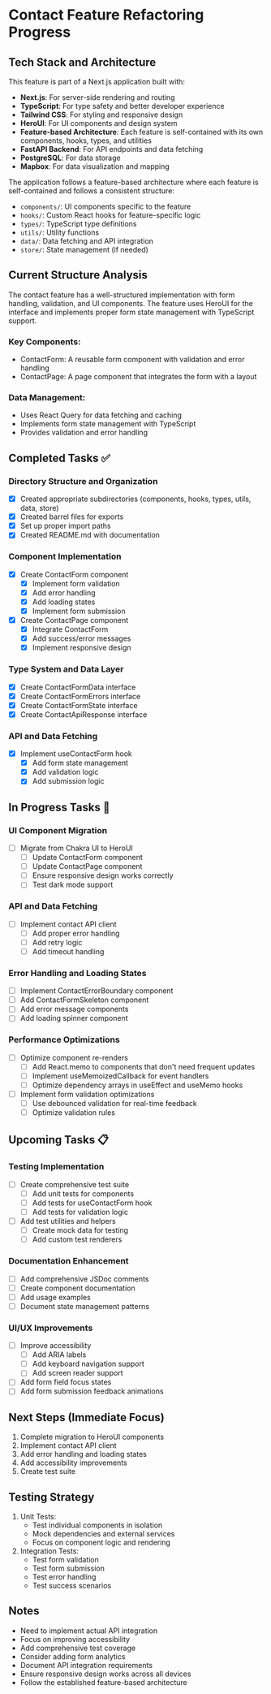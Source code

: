 # Contact Feature Refactoring Progress

## Tech Stack and Architecture

This feature is part of a Next.js application built with:
- **Next.js**: For server-side rendering and routing
- **TypeScript**: For type safety and better developer experience
- **Tailwind CSS**: For styling and responsive design
- **HeroUI**: For UI components and design system
- **Feature-based Architecture**: Each feature is self-contained with its own components, hooks, types, and utilities
- **FastAPI Backend**: For API endpoints and data fetching
- **PostgreSQL**: For data storage
- **Mapbox**: For data visualization and mapping

The application follows a feature-based architecture where each feature is self-contained and follows a consistent structure:
- `components/`: UI components specific to the feature
- `hooks/`: Custom React hooks for feature-specific logic
- `types/`: TypeScript type definitions
- `utils/`: Utility functions
- `data/`: Data fetching and API integration
- `store/`: State management (if needed)

## Current Structure Analysis

The contact feature has a well-structured implementation with form handling, validation, and UI components. The feature uses HeroUI for the interface and implements proper form state management with TypeScript support.

### Key Components:
- ContactForm: A reusable form component with validation and error handling
- ContactPage: A page component that integrates the form with a layout

### Data Management:
- Uses React Query for data fetching and caching
- Implements form state management with TypeScript
- Provides validation and error handling

## Completed Tasks ✅

### Directory Structure and Organization
- [x] Created appropriate subdirectories (components, hooks, types, utils, data, store)
- [x] Created barrel files for exports
- [x] Set up proper import paths
- [x] Created README.md with documentation

### Component Implementation
- [x] Create ContactForm component
  - [x] Implement form validation
  - [x] Add error handling
  - [x] Add loading states
  - [x] Implement form submission
- [x] Create ContactPage component
  - [x] Integrate ContactForm
  - [x] Add success/error messages
  - [x] Implement responsive design

### Type System and Data Layer
- [x] Create ContactFormData interface
- [x] Create ContactFormErrors interface
- [x] Create ContactFormState interface
- [x] Create ContactApiResponse interface

### API and Data Fetching
- [x] Implement useContactForm hook
  - [x] Add form state management
  - [x] Add validation logic
  - [x] Add submission logic

## In Progress Tasks 🚧

### UI Component Migration
- [ ] Migrate from Chakra UI to HeroUI
  - [ ] Update ContactForm component
  - [ ] Update ContactPage component
  - [ ] Ensure responsive design works correctly
  - [ ] Test dark mode support

### API and Data Fetching
- [ ] Implement contact API client
  - [ ] Add proper error handling
  - [ ] Add retry logic
  - [ ] Add timeout handling

### Error Handling and Loading States
- [ ] Implement ContactErrorBoundary component
- [ ] Add ContactFormSkeleton component
- [ ] Add error message components
- [ ] Add loading spinner component

### Performance Optimizations
- [ ] Optimize component re-renders
  - [ ] Add React.memo to components that don't need frequent updates
  - [ ] Implement useMemoizedCallback for event handlers
  - [ ] Optimize dependency arrays in useEffect and useMemo hooks
- [ ] Implement form validation optimizations
  - [ ] Use debounced validation for real-time feedback
  - [ ] Optimize validation rules

## Upcoming Tasks 📋

### Testing Implementation
- [ ] Create comprehensive test suite
  - [ ] Add unit tests for components
  - [ ] Add tests for useContactForm hook
  - [ ] Add tests for validation logic
- [ ] Add test utilities and helpers
  - [ ] Create mock data for testing
  - [ ] Add custom test renderers

### Documentation Enhancement
- [ ] Add comprehensive JSDoc comments
- [ ] Create component documentation
- [ ] Add usage examples
- [ ] Document state management patterns

### UI/UX Improvements
- [ ] Improve accessibility
  - [ ] Add ARIA labels
  - [ ] Add keyboard navigation support
  - [ ] Add screen reader support
- [ ] Add form field focus states
- [ ] Add form submission feedback animations

## Next Steps (Immediate Focus)
1. Complete migration to HeroUI components
2. Implement contact API client
3. Add error handling and loading states
4. Add accessibility improvements
5. Create test suite

## Testing Strategy
1. Unit Tests:
   - Test individual components in isolation
   - Mock dependencies and external services
   - Focus on component logic and rendering
2. Integration Tests:
   - Test form validation
   - Test form submission
   - Test error handling
   - Test success scenarios

## Notes
- Need to implement actual API integration
- Focus on improving accessibility
- Add comprehensive test coverage
- Consider adding form analytics
- Document API integration requirements
- Ensure responsive design works across all devices
- Follow the established feature-based architecture 